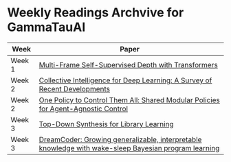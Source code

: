 # Weekly Readings Archvive for GammaTauAI

| Week   | Paper                                                                                                          |
|--------|----------------------------------------------------------------------------------------------------------------|
| Week 1 | [Multi-Frame Self-Supervised Depth with Transformers](https://arxiv.org/pdf/2204.07616.pdf)                  |
| Week 2 | [Collective Intelligence for Deep Learning: A Survey of Recent Developments](https://browse.arxiv.org/pdf/2111.14377.pdf)                                        |
| Week 2 | [One Policy to Control Them All: Shared Modular Policies for Agent-Agnostic Control](https://arxiv.org/pdf/2007.04976.pdf) |
| Week 3 | [Top-Down Synthesis for Library Learning](https://arxiv.org/pdf/2211.16605.pdf)  |
| Week 3 | [DreamCoder: Growing generalizable, interpretable knowledge with wake-sleep Bayesian program learning](https://arxiv.org/pdf/2006.08381.pdf) |
